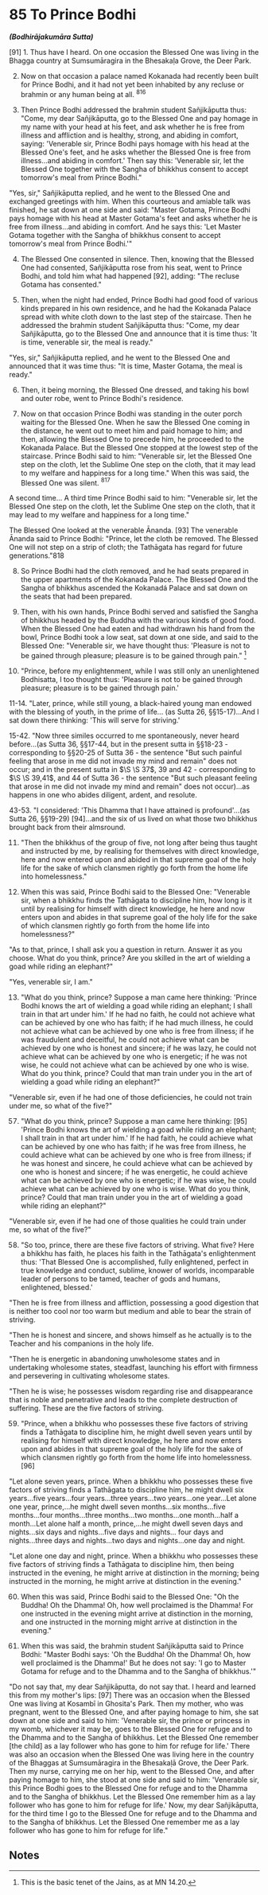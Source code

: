 # 85 To Prince Bodhi
***(Bodhirājakumāra Sutta)***

[91] 1. Thus have I heard. On one occasion the Blessed One was living in the Bhagga country at Sumsumāragira in the Bhesakaḷa Grove, the Deer Park.

2. Now on that occasion a palace named Kokanada had recently been built for Prince Bodhi, and it had not yet been inhabited by any recluse or brahmin or any human being at all. ${ }^{816}$

3. Then Prince Bodhi addressed the brahmin student Sañjikāputta thus: "Come, my dear Sañjikāputta, go to the Blessed One and pay homage in my name with your head at his feet, and ask whether he is free from illness and affliction and is healthy, strong, and abiding in comfort, saying: 'Venerable sir, Prince Bodhi pays homage with his head at the Blessed One's feet, and he asks whether the Blessed One is free from illness...and abiding in comfort.' Then say this: 'Venerable sir, let the Blessed One together with the Sangha of bhikkhus consent to accept tomorrow's meal from Prince Bodhi."

"Yes, sir," Sañjikāputta replied, and he went to the Blessed One and exchanged greetings with him. When this courteous and amiable talk was finished, he sat down at one side and said: "Master Gotama, Prince Bodhi pays homage with his head at Master Gotama's feet and asks whether he is free from illness...and abiding in comfort. And he says this: 'Let Master Gotama together with the Sangha of bhikkhus consent to accept tomorrow's meal from Prince Bodhi.'"

4. The Blessed One consented in silence. Then, knowing that the Blessed One had consented, Sañjikāputta rose from his seat, went to Prince Bodhi, and told him what had happened [92], adding: "The recluse Gotama has consented."

5. Then, when the night had ended, Prince Bodhi had good food of various kinds prepared in his own residence, and he had
the Kokanada Palace spread with white cloth down to the last step of the staircase. Then he addressed the brahmin student Sañjikāputta thus: "Come, my dear Sañjikāputta, go to the Blessed One and announce that it is time thus: 'It is time, venerable sir, the meal is ready."

"Yes, sir," Sañjikāputta replied, and he went to the Blessed One and announced that it was time thus: "It is time, Master Gotama, the meal is ready."

6. Then, it being morning, the Blessed One dressed, and taking his bowl and outer robe, went to Prince Bodhi's residence.

7. Now on that occasion Prince Bodhi was standing in the outer porch waiting for the Blessed One. When he saw the Blessed One coming in the distance, he went out to meet him and paid homage to him; and then, allowing the Blessed One to precede him, he proceeded to the Kokanada Palace. But the Blessed One stopped at the lowest step of the staircase. Prince Bodhi said to him: "Venerable sir, let the Blessed One step on the cloth, let the Sublime One step on the cloth, that it may lead to my welfare and happiness for a long time." When this was said, the Blessed One was silent. ${ }^{817}$

A second time... A third time Prince Bodhi said to him: "Venerable sir, let the Blessed One step on the cloth, let the Sublime One step on the cloth, that it may lead to my welfare and happiness for a long time."

The Blessed One looked at the venerable Ānanda. [93] The venerable Ānanda said to Prince Bodhi: "Prince, let the cloth be removed. The Blessed One will not step on a strip of cloth; the Tathāgata has regard for future generations."818

8. So Prince Bodhi had the cloth removed, and he had seats prepared in the upper apartments of the Kokanada Palace. The Blessed One and the Sangha of bhikkhus ascended the Kokanadá Palace and sat down on the seats that had been prepared.

9. Then, with his own hands, Prince Bodhi served and satisfied the Sangha of bhikkhus headed by the Buddha with the various kinds of good food. When the Blessed One had eaten and had withdrawn his hand from the bowl, Prince Bodhi took a low seat, sat down at one side, and said to the Blessed One: "Venerable sir, we have thought thus: 'Pleasure is not to be gained through pleasure; pleasure is to be gained through pain." [^819]

10. "Prince, before my enlightenment, while I was still only an unenlightened Bodhisatta, I too thought thus: 'Pleasure is not to be gained through pleasure; pleasure is to be gained through pain.'

11-14. "Later, prince, while still young, a black-haired young man endowed with the blessing of youth, in the prime of life... (as Sutta 26, §§15-17)...And I sat down there thinking: 'This will serve for striving.'

15-42. "Now three similes occurred to me spontaneously, never heard before...(as Sutta 36, §§17-44, but in the present sutta in §§18-23 - corresponding to §§20-25 of Sutta 36 - the sentence "But such painful feeling that arose in me did not invade my mind and remain" does not occur; and in the present sutta in $\S \S 37$, 39 and 42 - corresponding to $\S \S 39,41$, and 44 of Sutta 36 - the sentence "But such pleasant feeling that arose in me did not invade my mind and remain" does not occur)...as happens in one who abides diligent, ardent, and resolute.

43-53. "I considered: 'This Dhamma that I have attained is profound'...(as Sutta 26, §§19-29) [94]...and the six of us lived on what those two bhikkhus brought back from their almsround.

11. "Then the bhikkhus of the group of five, not long after being thus taught and instructed by me, by realising for themselves with direct knowledge, here and now entered upon and abided in that supreme goal of the holy life for the sake of which clansmen rightly go forth from the home life into homelessness."

12. When this was said, Prince Bodhi said to the Blessed One: "Venerable sir, when a bhikkhu finds the Tathāgata to discipline him, how long is it until by realising for himself with direct knowledge, he here and now enters upon and abides in that supreme goal of the holy life for the sake of which clansmen rightly go forth from the home life into homelessness?"

"As to that, prince, I shall ask you a question in return. Answer it as you choose. What do you think, prince? Are you skilled in the art of wielding a goad while riding an elephant?"

"Yes, venerable sir, I am."

13. "What do you think, prince? Suppose a man came here thinking: 'Prince Bodhi knows the art of wielding a goad while riding an elephant; I shall train in that art under him.' If he had no faith, he could not achieve what can be achieved by one who has faith; if he had much illness, he could not achieve what can
be achieved by one who is free from illness; if he was fraudulent and deceitful, he could not achieve what can be achieved by one who is honest and sincere; if he was lazy, he could not achieve what can be achieved by one who is energetic; if he was not wise, he could not achieve what can be achieved by one who is wise. What do you think, prince? Could that man train under you in the art of wielding a goad while riding an elephant?"

"Venerable sir, even if he had one of those deficiencies, he could not train under me, so what of the five?"

57. "What do you think, prince? Suppose a man came here thinking: [95] 'Prince Bodhi knows the art of wielding a goad while riding an elephant; I shall train in that art under him.' If he had faith, he could achieve what can be achieved by one who has faith; if he was free from illness, he could achieve what can be achieved by one who is free from illness; if he was honest and sincere, he could achieve what can be achieved by one who is honest and sincere; if he was energetic, he could achieve what can be achieved by one who is energetic; if he was wise, he could achieve what can be achieved by one who is wise. What do you think, prince? Could that man train under you in the art of wielding a goad while riding an elephant?"

"Venerable sir, even if he had one of those qualities he could train under me, so what of the five?"

58. "So too, prince, there are these five factors of striving. What five? Here a bhikkhu has faith, he places his faith in the Tathāgata's enlightenment thus: 'That Blessed One is accomplished, fully enlightened, perfect in true knowledge and conduct, sublime, knower of worlds, incomparable leader of persons to be tamed, teacher of gods and humans, enlightened, blessed.'

"Then he is free from illness and affliction, possessing a good digestion that is neither too cool nor too warm but medium and able to bear the strain of striving.

"Then he is honest and sincere, and shows himself as he actually is to the Teacher and his companions in the holy life.

"Then he is energetic in abandoning unwholesome states and in undertaking wholesome states, steadfast, launching his effort with firmness and persevering in cultivating wholesome states.

"Then he is wise; he possesses wisdom regarding rise and disappearance that is noble and penetrative and leads to the complete destruction of suffering. These are the five factors of striving.

59. "Prince, when a bhikkhu who possesses these five factors of striving finds a Tathāgata to discipline him, he might dwell seven years until by realising for himself with direct knowledge, he here and now enters upon and abides in that supreme goal of the holy life for the sake of which clansmen rightly go forth from the home life into homelessness. [96]

"Let alone seven years, prince. When a bhikkhu who possesses these five factors of striving finds a Tathāgata to discipline him, he might dwell six years...five years...four years...three years...two years...one year...Let alone one year, prince,...he might dwell seven months...six months...five months...four months...three months...two months...one month...half a month...Let alone half a month, prince,...he might dwell seven days and nights...six days and nights...five days and nights... four days and nights...three days and nights...two days and nights...one day and night.

"Let alone one day and night, prince. When a bhikkhu who possesses these five factors of striving finds a Tathāgata to discipline him, then being instructed in the evening, he might arrive at distinction in the morning; being instructed in the morning, he might arrive at distinction in the evening."

60. When this was said, Prince Bodhi said to the Blessed One: "Oh the Buddha! Oh the Dhamma! Oh, how well proclaimed is the Dhamma! For one instructed in the evening might arrive at distinction in the morning, and one instructed in the morning might arrive at distinction in the evening."

61. When this was said, the brahmin student Sañjikāputta said to Prince Bơdhi: "Master Bodhi says: 'Oh the Buddha! Oh the Dhamma! Oh, how well proclaimed is the Dhamma!' But he does not say: 'I go to Master Gotama for refuge and to the Dhamma and to the Sangha of bhikkhus.'"

"Do not say that, my dear Sañjikāputta, do not say that. I heard and learned this from my mother's lips: [97] There was an occasion when the Blessed One was living at Kosambī in Ghosita's Park. Then my mother, who was pregnant, went to the Blessed One, and after paying homage to him, she sat down at one side and said to him: 'Venerable sir, the prince or princess in my womb, whichever it may be, goes to the Blessed One for refuge and to the Dhamma and to the Sangha of bhikkhus. Let the Blessed One remember [the child] as a lay follower who has
gone to him for refuge for life.' There was also an occasion when the Blessed One was living here in the country of the Bhaggas at Sumsumāragira in the Bhesakaḷā Grove, the Deer Park. Then my nurse, carrying me on her hip, went to the Blessed One, and after paying homage to him, she stood at one side and said to him: 'Venerable sir, this Prince Bodhi goes to the Blessed One for refuge and to the Dhamma and to the Sangha of bhikkhus. Let the Blessed One remember him as a lay follower who has gone to him for refuge for life.' Now, my dear Sañjikāputta, for the third time I go to the Blessed One for refuge and to the Dhamma and to the Sangha of bhikkhus. Let the Blessed One remember me as a lay follower who has gone to him for refuge for life."

## Notes

[^816]: . Prince Bodhi was the son of King Udena of Kosambī; his mother was the daughter of King Candappajjota of Avantī. The portion of the sutta from §2 through §8 is also found at Vin Cv Kh 5/ ii.127-29, where it leads to the formulation of the rule mentioned in the following note.

[^817]: MA explains that Prince Bodhi was childless and desired a son. He had heard that people can fulfil their wishes by making special offerings to the Buddha, so he spread the white cloth with the idea: "If I am to have a son, the Buddha will step on the cloth; if I am not to have a son, he will not step on the cloth." The Buddha knew that by reason of past evil kamma, he and his wife were destined to remain childless. Hence he did not step on the cloth. Later he laid down a disciplinary rule prohibiting the bhikkhus from stepping on a white cloth, but subsequently modified the rule to allow bhikkhus to step on a cloth as a blessing for householders.

[^818]: Pacchimaṁ janataṁ Tathägato apaloketi. The Vin version here reads anukampati, "has compassion," which is preferable. MA explains that Ven. Ānanda said this with the thought in mind: "In later times people will come to regard honour to the bhikkhus as a way of ensuring the fulfilment of their mundane wishes and will lose faith in
the Sangha if their displays of honour do not bring the success they desire."

[^819]: This is the basic tenet of the Jains, as at MN 14.20.

